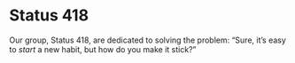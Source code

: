 # Status 418

Our group, Status 418, are dedicated to solving the problem: “Sure, it’s easy to _start_ a new habit, but how do you make it stick?”
